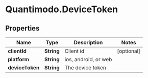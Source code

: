 # Quantimodo.DeviceToken

## Properties
Name | Type | Description | Notes
------------ | ------------- | ------------- | -------------
**clientId** | **String** | Client id | [optional] 
**platform** | **String** | ios, android, or web | 
**deviceToken** | **String** | The device token | 


